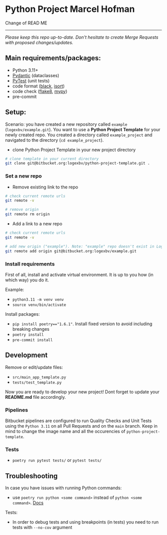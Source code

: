 Python Project Marcel Hofman
=======
Change of READ ME

---

*Please keep this repo up-to-date. Don't hesitate to create Merge Requests with proposed changes/updates.*


## Main requirements/packages:

- Python 3.11+
- [Pydantic](https://docs.pydantic.dev/latest/) (dataclasses)
- [PyTest](https://docs.pytest.org/en/7.4.x/) (unit tests)
- code format ([black](https://github.com/psf/black), [isort](https://pycqa.github.io/isort/))
- code check ([flake8](https://flake8.pycqa.org/en/latest/), [mypy](https://mypy.readthedocs.io/en/stable/))
- pre-commit

## Setup:
Scenario: you have created a new repository called `example` (`logexbv/example.git`). You want to use a **Python Project Template** for your newly created repo. You created a directory called `example_project` and navigated to the directory (`cd example_project`).

* clone Python Project Template in your new project directory
```bash
# clone template in your current directory
git clone git@bitbucket.org:logexbv/python-project-template.git .
```

### Set a new repo
- Remove existing link to the repo

```bash
# check current remote urls
git remote -v

# remove origin
git remote rm origin
```

- Add a link to a new repo

```bash
# check current remote urls
git remote -v

# add new origin ("example"). Note: "example" repo doesn't exist in Logex the bitbucket. It is used as example.
git remote add origin git@bitbucket.org:logexbv/example.git
```

### Install requirements
First of all, install and activate virtual environment. It is up to you how (in which way) you do it.

Example:

- `python3.11 -m venv venv`
- `source venv/bin/activate`

Install packages:

- `pip install poetry=="1.6.1"`. Install fixed version to avoid including breaking changes
- `poetry install`
- `pre-commit install`

## Development
Remove or edit/update files:

- `src/main_app_template.py`
- `tests/test_template.py`

Now you are ready to develop your new project! Dont forget to update your **README.md** file accordingly.

### Pipelines

Bitbucket pipelines are configured to run Quality Checks and Unit Tests using the `Python 3.11` on all Pull Requests and on the `main` branch. Keep in mind to change the image name and all the occurencies of `python-project-template`.

### Tests

- `poetry run pytest tests/` or `pytest tests/`


## Troubleshooting

In case you have issues with running Python commands:

- use `poetry run python <some command>` instead of `python <some command>`. [Docs](https://python-poetry.org/docs/basic-usage/#using-poetry-run)

Tests:

- In order to debug tests and using breakpoints (in tests) you need to run tests with `--no-cov` argument
